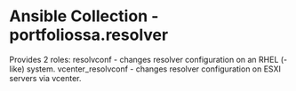 # Ansible Collection - portfoliossa.resolver

Provides 2 roles:
resolvconf - changes resolver configuration on an RHEL (-like) system.
vcenter_resolvconf - changes resolver configuration on ESXI servers via vcenter.
